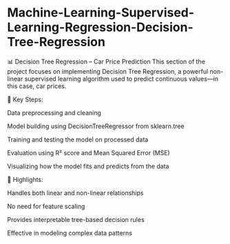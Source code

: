 # Machine-Learning-Supervised-Learning-Regression-Decision-Tree-Regression

📊 Decision Tree Regression – Car Price Prediction
This section of the project focuses on implementing Decision Tree Regression, a powerful non-linear supervised learning algorithm used to predict continuous values—in this case, car prices.

🔧 Key Steps:

Data preprocessing and cleaning

Model building using DecisionTreeRegressor from sklearn.tree

Training and testing the model on processed data

Evaluation using R² score and Mean Squared Error (MSE)

Visualizing how the model fits and predicts from the data

🌟 Highlights:

Handles both linear and non-linear relationships

No need for feature scaling

Provides interpretable tree-based decision rules

Effective in modeling complex data patterns
